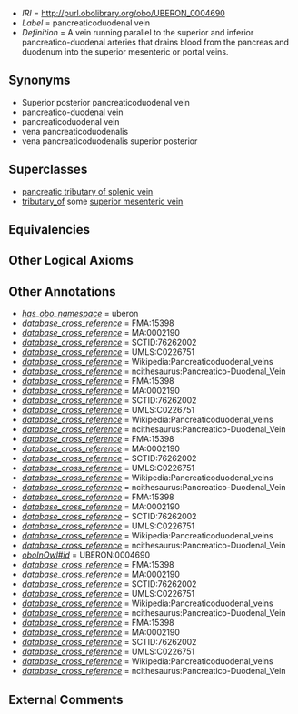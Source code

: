  * *IRI* = http://purl.obolibrary.org/obo/UBERON_0004690
 * *Label* = pancreaticoduodenal vein
 * *Definition* = A vein running parallel to the superior and inferior pancreatico-duodenal arteries that drains blood from the pancreas and duodenum into the superior mesenteric or portal veins.

## Synonyms

 * Superior posterior pancreaticoduodenal vein
 * pancreatico-duodenal vein
 * pancreaticoduodenal vein
 * vena pancreaticoduodenalis
 * vena pancreaticoduodenalis superior posterior

## Superclasses

 * [pancreatic tributary of splenic vein](../../UBERON/14/UBERON_0001214.md)
 * [tributary_of](../../core#tributary/of/core#tributary_of.md) some [superior mesenteric vein](../../UBERON/38/UBERON_0001138.md)

## Equivalencies


## Other Logical Axioms


## Other Annotations

 * *[has_obo_namespace](../../ce/oboInOwl#hasOBONamespace.md)* = uberon
 * *[database_cross_reference](../../ef/oboInOwl#hasDbXref.md)* = FMA:15398
 * *[database_cross_reference](../../ef/oboInOwl#hasDbXref.md)* = MA:0002190
 * *[database_cross_reference](../../ef/oboInOwl#hasDbXref.md)* = SCTID:76262002
 * *[database_cross_reference](../../ef/oboInOwl#hasDbXref.md)* = UMLS:C0226751
 * *[database_cross_reference](../../ef/oboInOwl#hasDbXref.md)* = Wikipedia:Pancreaticoduodenal_veins
 * *[database_cross_reference](../../ef/oboInOwl#hasDbXref.md)* = ncithesaurus:Pancreatico-Duodenal_Vein
 * *[database_cross_reference](../../ef/oboInOwl#hasDbXref.md)* = FMA:15398
 * *[database_cross_reference](../../ef/oboInOwl#hasDbXref.md)* = MA:0002190
 * *[database_cross_reference](../../ef/oboInOwl#hasDbXref.md)* = SCTID:76262002
 * *[database_cross_reference](../../ef/oboInOwl#hasDbXref.md)* = UMLS:C0226751
 * *[database_cross_reference](../../ef/oboInOwl#hasDbXref.md)* = Wikipedia:Pancreaticoduodenal_veins
 * *[database_cross_reference](../../ef/oboInOwl#hasDbXref.md)* = ncithesaurus:Pancreatico-Duodenal_Vein
 * *[database_cross_reference](../../ef/oboInOwl#hasDbXref.md)* = FMA:15398
 * *[database_cross_reference](../../ef/oboInOwl#hasDbXref.md)* = MA:0002190
 * *[database_cross_reference](../../ef/oboInOwl#hasDbXref.md)* = SCTID:76262002
 * *[database_cross_reference](../../ef/oboInOwl#hasDbXref.md)* = UMLS:C0226751
 * *[database_cross_reference](../../ef/oboInOwl#hasDbXref.md)* = Wikipedia:Pancreaticoduodenal_veins
 * *[database_cross_reference](../../ef/oboInOwl#hasDbXref.md)* = ncithesaurus:Pancreatico-Duodenal_Vein
 * *[database_cross_reference](../../ef/oboInOwl#hasDbXref.md)* = FMA:15398
 * *[database_cross_reference](../../ef/oboInOwl#hasDbXref.md)* = MA:0002190
 * *[database_cross_reference](../../ef/oboInOwl#hasDbXref.md)* = SCTID:76262002
 * *[database_cross_reference](../../ef/oboInOwl#hasDbXref.md)* = UMLS:C0226751
 * *[database_cross_reference](../../ef/oboInOwl#hasDbXref.md)* = Wikipedia:Pancreaticoduodenal_veins
 * *[database_cross_reference](../../ef/oboInOwl#hasDbXref.md)* = ncithesaurus:Pancreatico-Duodenal_Vein
 * *[oboInOwl#id](../../id/oboInOwl#id.md)* = UBERON:0004690
 * *[database_cross_reference](../../ef/oboInOwl#hasDbXref.md)* = FMA:15398
 * *[database_cross_reference](../../ef/oboInOwl#hasDbXref.md)* = MA:0002190
 * *[database_cross_reference](../../ef/oboInOwl#hasDbXref.md)* = SCTID:76262002
 * *[database_cross_reference](../../ef/oboInOwl#hasDbXref.md)* = UMLS:C0226751
 * *[database_cross_reference](../../ef/oboInOwl#hasDbXref.md)* = Wikipedia:Pancreaticoduodenal_veins
 * *[database_cross_reference](../../ef/oboInOwl#hasDbXref.md)* = ncithesaurus:Pancreatico-Duodenal_Vein
 * *[database_cross_reference](../../ef/oboInOwl#hasDbXref.md)* = FMA:15398
 * *[database_cross_reference](../../ef/oboInOwl#hasDbXref.md)* = MA:0002190
 * *[database_cross_reference](../../ef/oboInOwl#hasDbXref.md)* = SCTID:76262002
 * *[database_cross_reference](../../ef/oboInOwl#hasDbXref.md)* = UMLS:C0226751
 * *[database_cross_reference](../../ef/oboInOwl#hasDbXref.md)* = Wikipedia:Pancreaticoduodenal_veins
 * *[database_cross_reference](../../ef/oboInOwl#hasDbXref.md)* = ncithesaurus:Pancreatico-Duodenal_Vein

## External Comments

